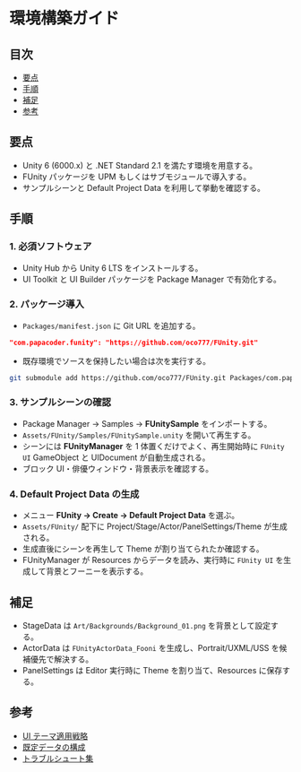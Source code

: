 # 環境構築ガイド

## 目次
- [要点](#要点)
- [手順](#手順)
- [補足](#補足)
- [参考](#参考)

## 要点
- Unity 6 (6000.x) と .NET Standard 2.1 を満たす環境を用意する。
- FUnity パッケージを UPM もしくはサブモジュールで導入する。
- サンプルシーンと Default Project Data を利用して挙動を確認する。

## 手順
### 1. 必須ソフトウェア
- Unity Hub から Unity 6 LTS をインストールする。
- UI Toolkit と UI Builder パッケージを Package Manager で有効化する。

### 2. パッケージ導入
- `Packages/manifest.json` に Git URL を追加する。

```json
"com.papacoder.funity": "https://github.com/oco777/FUnity.git"
```

- 既存環境でソースを保持したい場合は次を実行する。

```bash
git submodule add https://github.com/oco777/FUnity.git Packages/com.papacoder.funity
```

### 3. サンプルシーンの確認
- Package Manager → Samples → **FUnitySample** をインポートする。
- `Assets/FUnity/Samples/FUnitySample.unity` を開いて再生する。
- シーンには **FUnityManager** を 1 体置くだけでよく、再生開始時に `FUnity UI` GameObject と UIDocument が自動生成される。
- ブロック UI・俳優ウィンドウ・背景表示を確認する。

### 4. Default Project Data の生成
- メニュー **FUnity → Create → Default Project Data** を選ぶ。
- `Assets/FUnity/` 配下に Project/Stage/Actor/PanelSettings/Theme が生成される。
- 生成直後にシーンを再生して Theme が割り当てられたか確認する。
- FUnityManager が Resources からデータを読み、実行時に `FUnity UI` を生成して背景とフーニーを表示する。

## 補足
- StageData は `Art/Backgrounds/Background_01.png` を背景として設定する。
- ActorData は `FUnityActorData_Fooni` を生成し、Portrait/UXML/USS を候補優先で解決する。
- PanelSettings は Editor 実行時に Theme を割り当て、Resources に保存する。

## 参考
- [UI テーマ適用戦略](ui-theme.md)
- [既定データの構成](data-defaults.md)
- [トラブルシュート集](troubleshooting.md)
